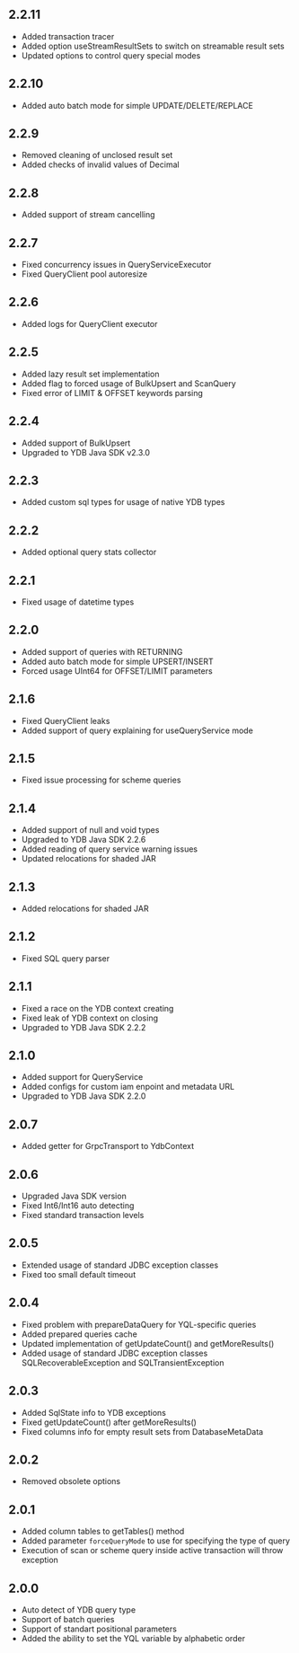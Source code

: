 ## 2.2.11 ##

* Added transaction tracer
* Added option useStreamResultSets to switch on streamable result sets
* Updated options to control query special modes

## 2.2.10 ##

* Added auto batch mode for simple UPDATE/DELETE/REPLACE

## 2.2.9 ##

* Removed cleaning of unclosed result set
* Added checks of invalid values of Decimal

## 2.2.8 ##

* Added support of stream cancelling

## 2.2.7 ##

* Fixed concurrency issues in QueryServiceExecutor
* Fixed QueryClient pool autoresize

## 2.2.6 ##

* Added logs for QueryClient executor

## 2.2.5 ##

* Added lazy result set implementation
* Added flag to forced usage of BulkUpsert and ScanQuery
* Fixed error of LIMIT & OFFSET keywords parsing

## 2.2.4 ##

* Added support of BulkUpsert
* Upgraded to YDB Java SDK v2.3.0

## 2.2.3 ##

* Added custom sql types for usage of native YDB types

## 2.2.2 ##

* Added optional query stats collector

## 2.2.1 ##

* Fixed usage of datetime types

## 2.2.0 ##

* Added support of queries with RETURNING
* Added auto batch mode for simple UPSERT/INSERT
* Forced usage UInt64 for OFFSET/LIMIT parameters

## 2.1.6 ##

* Fixed QueryClient leaks
* Added support of query explaining for useQueryService mode

## 2.1.5 ##

* Fixed issue processing for scheme queries

## 2.1.4 ##

* Added support of null and void types
* Upgraded to YDB Java SDK 2.2.6
* Added reading of query service warning issues
* Updated relocations for shaded JAR

## 2.1.3 ##

* Added relocations for shaded JAR

## 2.1.2 ##

* Fixed SQL query parser

## 2.1.1 ##

* Fixed a race on the YDB context creating
* Fixed leak of YDB context on closing
* Upgraded to YDB Java SDK 2.2.2

## 2.1.0 ##

* Added support for QueryService
* Added configs for custom iam enpoint and metadata URL
* Upgraded to YDB Java SDK 2.2.0

## 2.0.7 ##

* Added getter for GrpcTransport to YdbContext

## 2.0.6 ##

* Upgraded Java SDK version
* Fixed Int6/Int16 auto detecting
* Fixed standard transaction levels

## 2.0.5 ##

* Extended usage of standard JDBC exception classes
* Fixed too small default timeout

## 2.0.4 ##

* Fixed problem with prepareDataQuery for YQL-specific queries
* Added prepared queries cache
* Updated implementation of getUpdateCount() and getMoreResults()
* Added usage of standard JDBC exception classes SQLRecoverableException and SQLTransientException

## 2.0.3 ##

* Added SqlState info to YDB exceptions
* Fixed getUpdateCount() after getMoreResults()
* Fixed columns info for empty result sets from DatabaseMetaData

## 2.0.2 ##

* Removed obsolete options

## 2.0.1 ##

* Added column tables to getTables() method
* Added parameter `forceQueryMode` to use for specifying the type of query
* Execution of scan or scheme query inside active transaction will throw exception

## 2.0.0 ##

* Auto detect of YDB query type
* Support of batch queries
* Support of standart positional parameters
* Added the ability to set the YQL variable by alphabetic order

